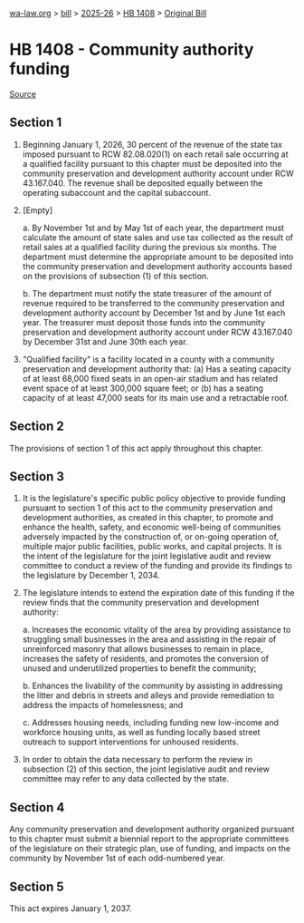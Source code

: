 [wa-law.org](/) > [bill](/bill/) > [2025-26](/bill/2025-26/) > [HB 1408](/bill/2025-26/hb/1408/) > [Original Bill](/bill/2025-26/hb/1408/1/)

# HB 1408 - Community authority funding

[Source](http://lawfilesext.leg.wa.gov/biennium/2025-26/Pdf/Bills/House%20Bills/1408.pdf)

## Section 1
1. Beginning January 1, 2026, 30 percent of the revenue of the state tax imposed pursuant to RCW 82.08.020(1) on each retail sale occurring at a qualified facility pursuant to this chapter must be deposited into the community preservation and development authority account under RCW 43.167.040. The revenue shall be deposited equally between the operating subaccount and the capital subaccount.

2. [Empty]

    a. By November 1st and by May 1st of each year, the department must calculate the amount of state sales and use tax collected as the result of retail sales at a qualified facility during the previous six months. The department must determine the appropriate amount to be deposited into the community preservation and development authority accounts based on the provisions of subsection (1) of this section.

    b. The department must notify the state treasurer of the amount of revenue required to be transferred to the community preservation and development authority account by December 1st and by June 1st each year. The treasurer must deposit those funds into the community preservation and development authority account under RCW 43.167.040 by December 31st and June 30th each year.

3. "Qualified facility" is a facility located in a county with a community preservation and development authority that: (a) Has a seating capacity of at least 68,000 fixed seats in an open-air stadium and has related event space of at least 300,000 square feet; or (b) has a seating capacity of at least 47,000 seats for its main use and a retractable roof.

## Section 2
The provisions of section 1 of this act apply throughout this chapter.

## Section 3
1. It is the legislature's specific public policy objective to provide funding pursuant to section 1 of this act to the community preservation and development authorities, as created in this chapter, to promote and enhance the health, safety, and economic well-being of communities adversely impacted by the construction of, or on-going operation of, multiple major public facilities, public works, and capital projects. It is the intent of the legislature for the joint legislative audit and review committee to conduct a review of the funding and provide its findings to the legislature by December 1, 2034.

2. The legislature intends to extend the expiration date of this funding if the review finds that the community preservation and development authority:

    a. Increases the economic vitality of the area by providing assistance to struggling small businesses in the area and assisting in the repair of unreinforced masonry that allows businesses to remain in place, increases the safety of residents, and promotes the conversion of unused and underutilized properties to benefit the community;

    b. Enhances the livability of the community by assisting in addressing the litter and debris in streets and alleys and provide remediation to address the impacts of homelessness; and

    c. Addresses housing needs, including funding new low-income and workforce housing units, as well as funding locally based street outreach to support interventions for unhoused residents.

3. In order to obtain the data necessary to perform the review in subsection (2) of this section, the joint legislative audit and review committee may refer to any data collected by the state.

## Section 4
Any community preservation and development authority organized pursuant to this chapter must submit a biennial report to the appropriate committees of the legislature on their strategic plan, use of funding, and impacts on the community by November 1st of each odd-numbered year.

## Section 5
This act expires January 1, 2037.
